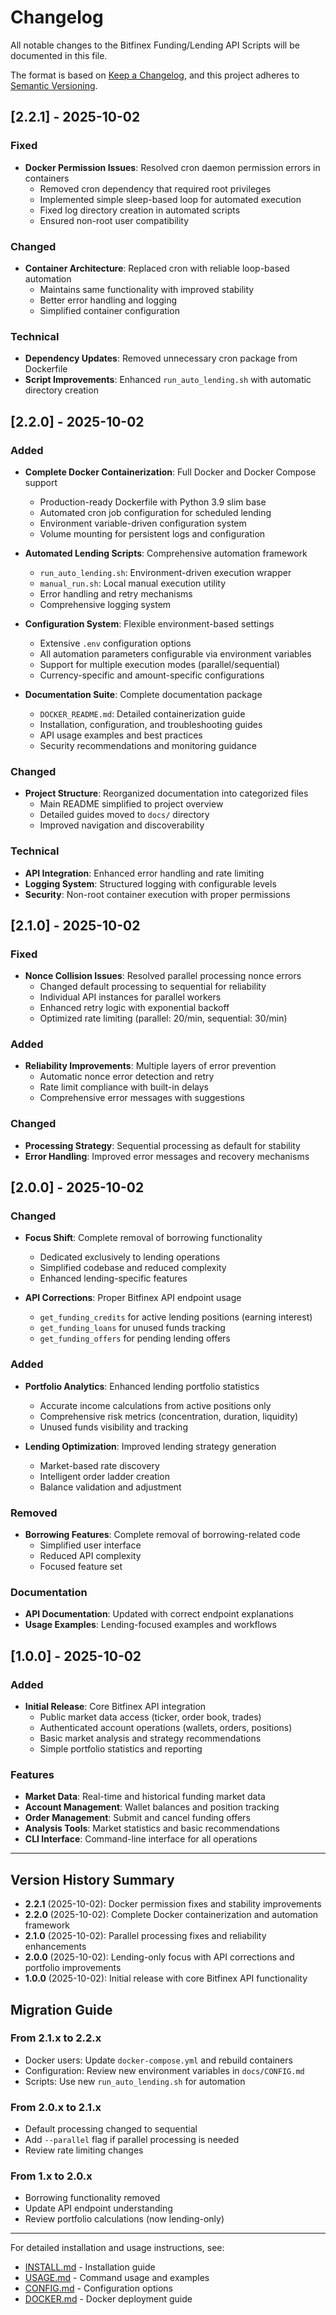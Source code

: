 # Changelog

All notable changes to the Bitfinex Funding/Lending API Scripts will be documented in this file.

The format is based on [Keep a Changelog](https://keepachangelog.com/en/1.0.0/),
and this project adheres to [Semantic Versioning](https://semver.org/spec/v2.0.0.html).

## [2.2.1] - 2025-10-02

### Fixed
- **Docker Permission Issues**: Resolved cron daemon permission errors in containers
  - Removed cron dependency that required root privileges
  - Implemented simple sleep-based loop for automated execution
  - Fixed log directory creation in automated scripts
  - Ensured non-root user compatibility

### Changed
- **Container Architecture**: Replaced cron with reliable loop-based automation
  - Maintains same functionality with improved stability
  - Better error handling and logging
  - Simplified container configuration

### Technical
- **Dependency Updates**: Removed unnecessary cron package from Dockerfile
- **Script Improvements**: Enhanced `run_auto_lending.sh` with automatic directory creation

## [2.2.0] - 2025-10-02

### Added
- **Complete Docker Containerization**: Full Docker and Docker Compose support
  - Production-ready Dockerfile with Python 3.9 slim base
  - Automated cron job configuration for scheduled lending
  - Environment variable-driven configuration system
  - Volume mounting for persistent logs and configuration

- **Automated Lending Scripts**: Comprehensive automation framework
  - `run_auto_lending.sh`: Environment-driven execution wrapper
  - `manual_run.sh`: Local manual execution utility
  - Error handling and retry mechanisms
  - Comprehensive logging system

- **Configuration System**: Flexible environment-based settings
  - Extensive `.env` configuration options
  - All automation parameters configurable via environment variables
  - Support for multiple execution modes (parallel/sequential)
  - Currency-specific and amount-specific configurations

- **Documentation Suite**: Complete documentation package
  - `DOCKER_README.md`: Detailed containerization guide
  - Installation, configuration, and troubleshooting guides
  - API usage examples and best practices
  - Security recommendations and monitoring guidance

### Changed
- **Project Structure**: Reorganized documentation into categorized files
  - Main README simplified to project overview
  - Detailed guides moved to `docs/` directory
  - Improved navigation and discoverability

### Technical
- **API Integration**: Enhanced error handling and rate limiting
- **Logging System**: Structured logging with configurable levels
- **Security**: Non-root container execution with proper permissions

## [2.1.0] - 2025-10-02

### Fixed
- **Nonce Collision Issues**: Resolved parallel processing nonce errors
  - Changed default processing to sequential for reliability
  - Individual API instances for parallel workers
  - Enhanced retry logic with exponential backoff
  - Optimized rate limiting (parallel: 20/min, sequential: 30/min)

### Added
- **Reliability Improvements**: Multiple layers of error prevention
  - Automatic nonce error detection and retry
  - Rate limit compliance with built-in delays
  - Comprehensive error messages with suggestions

### Changed
- **Processing Strategy**: Sequential processing as default for stability
- **Error Handling**: Improved error messages and recovery mechanisms

## [2.0.0] - 2025-10-02

### Changed
- **Focus Shift**: Complete removal of borrowing functionality
  - Dedicated exclusively to lending operations
  - Simplified codebase and reduced complexity
  - Enhanced lending-specific features

- **API Corrections**: Proper Bitfinex API endpoint usage
  - `get_funding_credits` for active lending positions (earning interest)
  - `get_funding_loans` for unused funds tracking
  - `get_funding_offers` for pending lending offers

### Added
- **Portfolio Analytics**: Enhanced lending portfolio statistics
  - Accurate income calculations from active positions only
  - Comprehensive risk metrics (concentration, duration, liquidity)
  - Unused funds visibility and tracking

- **Lending Optimization**: Improved lending strategy generation
  - Market-based rate discovery
  - Intelligent order ladder creation
  - Balance validation and adjustment

### Removed
- **Borrowing Features**: Complete removal of borrowing-related code
  - Simplified user interface
  - Reduced API complexity
  - Focused feature set

### Documentation
- **API Documentation**: Updated with correct endpoint explanations
- **Usage Examples**: Lending-focused examples and workflows

## [1.0.0] - 2025-10-02

### Added
- **Initial Release**: Core Bitfinex API integration
  - Public market data access (ticker, order book, trades)
  - Authenticated account operations (wallets, orders, positions)
  - Basic market analysis and strategy recommendations
  - Simple portfolio statistics and reporting

### Features
- **Market Data**: Real-time and historical funding market data
- **Account Management**: Wallet balances and position tracking
- **Order Management**: Submit and cancel funding offers
- **Analysis Tools**: Market statistics and basic recommendations
- **CLI Interface**: Command-line interface for all operations

---

## Version History Summary

- **2.2.1** (2025-10-02): Docker permission fixes and stability improvements
- **2.2.0** (2025-10-02): Complete Docker containerization and automation framework
- **2.1.0** (2025-10-02): Parallel processing fixes and reliability enhancements
- **2.0.0** (2025-10-02): Lending-only focus with API corrections and portfolio improvements
- **1.0.0** (2025-10-02): Initial release with core Bitfinex API functionality

## Migration Guide

### From 2.1.x to 2.2.x
- Docker users: Update `docker-compose.yml` and rebuild containers
- Configuration: Review new environment variables in `docs/CONFIG.md`
- Scripts: Use new `run_auto_lending.sh` for automation

### From 2.0.x to 2.1.x
- Default processing changed to sequential
- Add `--parallel` flag if parallel processing is needed
- Review rate limiting changes

### From 1.x to 2.0.x
- Borrowing functionality removed
- Update API endpoint understanding
- Review portfolio calculations (now lending-only)

---

For detailed installation and usage instructions, see:
- [INSTALL.md](INSTALL.md) - Installation guide
- [USAGE.md](USAGE.md) - Command usage and examples
- [CONFIG.md](CONFIG.md) - Configuration options
- [DOCKER.md](DOCKER.md) - Docker deployment guide